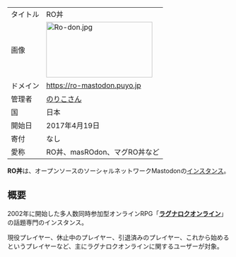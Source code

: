 <div>

|          |                                                                                                                                                                                                                                                                            |
|----------|----------------------------------------------------------------------------------------------------------------------------------------------------------------------------------------------------------------------------------------------------------------------------|
| タイトル | RO丼                                                                                                                                                                                                                                                                       |
| 画像     | [<img src="/images/thumb/0/01/Ro-don.jpg/240px-Ro-don.jpg" srcset="/images/thumb/0/01/Ro-don.jpg/360px-Ro-don.jpg 1.5x, /images/thumb/0/01/Ro-don.jpg/480px-Ro-don.jpg 2x" width="240" height="126" alt="Ro-don.jpg" />](/%E3%83%95%E3%82%A1%E3%82%A4%E3%83%AB:Ro-don.jpg) |
| ドメイン | <a href="https://ro-mastodon.puyo.jp" rel="nofollow">https://ro-mastodon.puyo.jp</a>                                                                                                                                                                                       |
| 管理者   | <a href="https://ro-mastodon.puyo.jp/@noriko" rel="nofollow">のりこさん</a>                                                                                                                                                                                                |
| 国       | 日本                                                                                                                                                                                                                                                                       |
| 開始日   | 2017年4月19日                                                                                                                                                                                                                                                              |
| 寄付     | なし                                                                                                                                                                                                                                                                       |
| 愛称     | RO丼、masROdon、マグRO丼など                                                                                                                                                                                                                                               |

**RO丼**は、オープンソースのソーシャルネットワークMastodonの[インスタンス](/%E3%82%A4%E3%83%B3%E3%82%B9%E3%82%BF%E3%83%B3%E3%82%B9 "インスタンス")。

## 概要

2002年に開始した多人数同時参加型オンラインRPG「**[ラグナロクオンライン](https://ja.wikipedia.org/wiki/ja:%E3%83%A9%E3%82%B0%E3%83%8A%E3%83%AD%E3%82%AF%E3%82%AA%E3%83%B3%E3%83%A9%E3%82%A4%E3%83%B3 "wikipedia:ja:ラグナロクオンライン")**」の話題専門のインスタンス。

現役プレイヤー、休止中のプレイヤー、引退済みのプレイヤー、これから始めるというプレイヤーなど、主にラグナロクオンラインに関するユーザーが対象。

</div>
